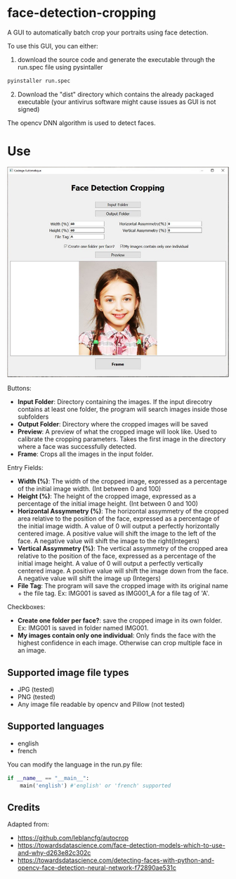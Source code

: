 # face-detection-cropping

A GUI to automatically batch crop your portraits using face detection.

To use this GUI, you can either:
1. download the source code and generate the executable through the run.spec file using pysintaller
~~~sh
pyinstaller run.spec
~~~
2. Download the "dist" directory which contains the already packaged executable (your antivirus software might cause issues as GUI is not signed)

The opencv DNN algorithm is used to detect faces. 

# Use
![Alt text](https://github.com/TomoLPT/face-detection-cropping/blob/main/readme_images/app.JPG?raw=true "GUI")

Buttons:
* **Input Folder**: Directory containing the  images. If the input direcotry contains at least one folder, the program will search images inside those subfolders
* **Output Folder**: Directory where the cropped images will be saved
* **Preview**: A preview of what the cropped image will look like. Used to calibrate the cropping parameters. Takes the first image in the directory where a face was successfully detected.
* **Frame**: Crops all the images in the input folder.

Entry Fields:
* **Width (%)**: The width of the cropped image, expressed as a percentage of the initial image width. (Int between 0 and 100)
* **Height (%)**: The height of the cropped image, expressed as a percentage of the initial image height. (Int between 0 and 100)
* **Horizontal Assymmetry (%)**: The horizontal assymmetry of the cropped area relative to the position of the face, expressed as a percentage of the initial image width. A value of 0 will output a perfectly horizontally centered image. A positive value will shift the image to the left of the face. A negative value will shift the image to the right(Integers)
* **Vertical Assymmetry (%)**: The vertical assymmetry of the cropped area relative to the position of the face, expressed as a percentage of the initial image height. A value of 0 will output a perfectly vertically centered image. A positive value will shift the image down from the face. A negative value will shift the image up (Integers)
* **File Tag**: The program will save the cropped image with its original name + the file tag. Ex: IMG001 is saved as IMG001_A for a file tag of 'A'.

Checkboxes:
* **Create one folder per face?**: save the cropped image in its own folder. Ex: IMG001 is saved in folder named IMG001.
* **My images contain only one individual**: Only finds the face with the highest confidence in each image. Otherwise can crop multiple face in an image.



## Supported image file types

* JPG (tested)
* PNG (tested)
* Any image file readable by opencv and Pillow (not tested)

## Supported languages

* english
* french

You can modify the language in the run.py file:

~~~python
if __name__ == "__main__":
    main('english') #'english' or 'french' supported
~~~
	
## Credits
Adapted from:
* https://github.com/leblancfg/autocrop
* https://towardsdatascience.com/face-detection-models-which-to-use-and-why-d263e82c302c
* https://towardsdatascience.com/detecting-faces-with-python-and-opencv-face-detection-neural-network-f72890ae531c
